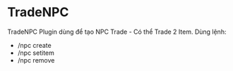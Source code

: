 # TradeNPC
TradeNPC
Plugin dùng để tạo NPC Trade - Có thể Trade 2 Item.
Dùng lệnh: 
- /npc create
- /npc setitem
- /npc remove
